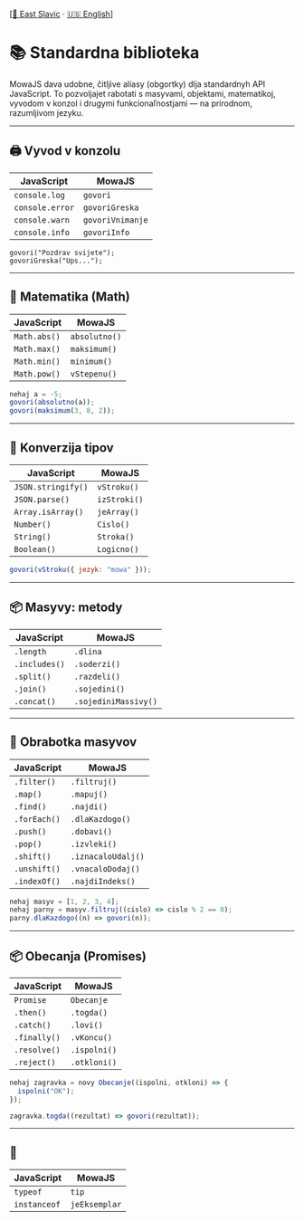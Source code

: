 [[🌲 East Slavic](east/03_stdlib.md) · [🇺🇸 English](en/03_stdlib.md)]

# 📚 Standardna biblioteka

MowaJS dava udobne, čitljive aliasy (obgortky) dlja standardnyh API JavaScript. To pozvoljajet rabotati s masyvami, objektami, matematikoj, vyvodom v konzol i drugymi funkcionaľnostjami — na prirodnom, razumljivom jezyku.

---

## 🖨️ Vyvod v konzolu

| JavaScript       | MowaJS                         |
|------------------|--------------------------------|
| `console.log`    | `govori`                       |
| `console.error`  | `govoriGreska`                 |
| `console.warn`   | `govoriVnimanje`               |
| `console.info`   | `govoriInfo`                   |

```mowa
govori("Pozdrav svijete");
govoriGreska("Ups...");
```

---

## 🧮 Matematika (Math)
| JavaScript     | MowaJS         |
|----------------|----------------|
| `Math.abs()`   | `absolutno()`  |
| `Math.max()`   | `maksimum()`   |
| `Math.min()`   | `minimum()`    |
| `Math.pow()`   | `vStepenu()`   |

```js
nehaj a = -5;
govori(absolutno(a));
govori(maksimum(3, 8, 2));
```

---

## 🔁 Konverzija tipov

| JavaScript         | MowaJS             |
|--------------------|--------------------|
| `JSON.stringify()` | `vStroku()`        |
| `JSON.parse()`     | `izStroki()`       |
| `Array.isArray()`  | `jeArray()`        |
| `Number()`         | `Cislo()`          |
| `String()`         | `Stroka()`         |
| `Boolean()`        | `Logicno()`        |

```js
govori(vStroku({ jezyk: "mowa" }));
```

---

## 📦 Masyvy: metody

| JavaScript     | MowaJS                 |
|----------------|------------------------|
| `.length`      | `.dlina`               |
| `.includes()`  | `.soderzi()`           |
| `.split()`     | `.razdeli()`           |
| `.join()`      | `.sojedini()`          |
| `.concat()`    | `.sojediniMassivy()`   |

---

## 🔁 Obrabotka masyvov

| JavaScript    | MowaJS                  |
|---------------|-------------------------|
| `.filter()`   | `.filtruj()`            |
| `.map()`      | `.mapuj()`              |
| `.find()`     | `.najdi()`              |
| `.forEach()`  | `.dlaKazdogo()`         |
| `.push()`     | `.dobavi()`             |
| `.pop()`      | `.izvleki()`            |
| `.shift()`    | `.iznacaloUdalj()`      |
| `.unshift()`  | `.vnacaloDodaj()`       |
| `.indexOf()`  | `.najdiIndeks()`        |

```js
nehaj masyv = [1, 2, 3, 4];
nehaj parny = masyv.filtruj((cislo) => cislo % 2 == 0);
parny.dlaKazdogo((n) => govori(n));
```

---

## 📦 Obecanja (Promises)

| JavaScript     | MowaJS               |
|----------------|----------------------|
| `Promise`      | `Obecanje`           |
| `.then()`      | `.togda()`           |
| `.catch()`     | `.lovi()`            |
| `.finally()`   | `.vKoncu()`          |
| `.resolve()`   | `.ispolni()`         |
| `.reject()`    | `.otkloni()`         |

```js
nehaj zagravka = novy Obecanje((ispolni, otkloni) => {
  ispolni("OK");
});

zagravka.togda((rezultat) => govori(rezultat));
```

---

## 🧪

| JavaScript     | MowaJS          |
|----------------|-----------------|
| `typeof`       | `tip`           |
| `instanceof`   | `jeEksemplar`   |

